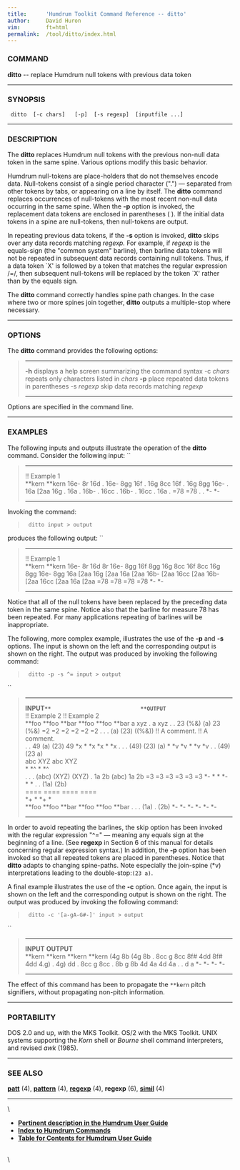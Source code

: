 ```yaml
---
title:		'Humdrum Toolkit Command Reference -- ditto'
author:		David Huron
vim:		ft=html
permalink:	/tool/ditto/index.html
---
```


### COMMAND

**ditto** -- replace Humdrum null tokens with previous data token

------------------------------------------------------------------------

### SYNOPSIS

` ditto  [-c chars]   [-p]  [-s regexp]  [inputfile ...]`

------------------------------------------------------------------------

### DESCRIPTION

The **ditto** replaces Humdrum null tokens with the previous non-null
data token in the same spine. Various options modify this basic
behavior.

Humdrum null-tokens are place-holders that do not themselves encode
data. Null-tokens consist of a single period character (\".\") &mdash;
separated from other tokens by tabs, or appearing on a line by itself.
The **ditto** command replaces occurrences of null-tokens with the most
recent non-null data occurring in the same spine. When the **-p** option
is invoked, the replacement data tokens are enclosed in parentheses ( ).
If the initial data tokens in a spine are null-tokens, then null-tokens
are output.

In repeating previous data tokens, if the **-s** option is invoked,
**ditto** skips over any data records matching *regexp.* For example, if
*regexp* is the equals-sign (the \"common system\" barline), then
barline data tokens will not be repeated in subsequent data records
containing null tokens. Thus, if a data token \`X\' is followed by a
token that matches the regular expression /=/, then subsequent
null-tokens will be replaced by the token \`X\' rather than by the
equals sign.

The **ditto** command correctly handles spine path changes. In the case
where two or more spines join together, **ditto** outputs a
multiple-stop where necessary.

------------------------------------------------------------------------

### OPTIONS

The **ditto** command provides the following options:

>   ------------- -------------------------------------------------------
>   **-h**        displays a help screen summarizing the command syntax
>   -c *chars*    repeats only characters listed in *chars*
>   **-p**        place repeated data tokens in parentheses
>   -s *regexp*   skip data records matching *regexp*
>   ------------- -------------------------------------------------------
>
Options are specified in the command line.

------------------------------------------------------------------------

### EXAMPLES

The following inputs and outputs illustrate the operation of the
**ditto** command. Consider the following input: ``

>   -------------- ----------
>   !! Example 1   
>   \*\*kern       \*\*kern
>   16e-           8r
>   16d            .
>   16e-           8gg
>   16f            .
>   16g            8cc
>   16f            .
>   16g            8gg
>   16e-           .
>   16a            \[2aa
>   16g            .
>   16a            .
>   16b-           .
>   16cc           .
>   16b-           .
>   16cc           .
>   16a            .
>   =78            =78
>   .              .
>   \*-            \*-
>   -------------- ----------
>
Invoking the command:

> ` ditto input > output`

produces the following output: ``

>   -------------- ----------
>   !! Example 1   
>   \*\*kern       \*\*kern
>   16e-           8r
>   16d            8r
>   16e-           8gg
>   16f            8gg
>   16g            8cc
>   16f            8cc
>   16g            8gg
>   16e-           8gg
>   16a            \[2aa
>   16g            \[2aa
>   16a            \[2aa
>   16b-           \[2aa
>   16cc           \[2aa
>   16b-           \[2aa
>   16cc           \[2aa
>   16a            \[2aa
>   =78            =78
>   =78            =78
>   \*-            \*-
>   -------------- ----------
>
Notice that all of the null tokens have been replaced by the preceding
data token in the same spine. Notice also that the barline for measure
78 has been repeated. For many applications repeating of barlines will
be inappropriate.

The following, more complex example, illustrates the use of the **-p**
and **-s** options. The input is shown on the left and the corresponding
output is shown on the right. The output was produced by invoking the
following command:

> ` ditto -p -s ^= input > output`

``

>   --------------- --------- --------- -- --------------- -- --------- --------- ---------
>   **INPUT``**                            **OUTPUT``**                           
>   !! Example 2                           !! Example 2                           
>   \*\*foo         \*\*foo   \*\*bar                         \*\*foo   \*\*foo   \*\*bar
>   a               xyz       .                               a         xyz       .
>   .               23        (%&)                            (a)       23        (%&)
>   =2              =2        =2                              =2        =2        =2
>   .               .         .                               (a)       (23)      ((%&))
>   !! A comment.                          !! A comment.                          
>   .               .         49                              (a)       (23)      49
>   \*x             \*        \*x                             \*x       \*        \*x
>   .               .         .                               (49)      (23)      (a)
>   \*              \*v       \*v                             \*        \*v       \*v
>   .               .                                         (49)      (23 a)    
>   abc             XYZ                                       abc       XYZ       
>   \*              \*\^                                      \*        \*\^      
>   .               .         .                               (abc)     (XYZ)     (XYZ)
>   .               1a        2b                              (abc)     1a        2b
>   =3              =3        =3                              =3        =3        =3
>   \*-             \*        \*                              \*-       \*        \*
>   .               .                                         (1a)      (2b)      
>   ====            ====                                      ====      ====      
>   \*+             \*                                        \*+       \*        
>   \*\*foo         \*\*foo   \*\*bar                         \*\*foo   \*\*foo   \*\*bar
>   .               .         .                               (1a)      .         (2b)
>   \*-             \*-       \*-                             \*-       \*-       \*-
>   --------------- --------- --------- -- --------------- -- --------- --------- ---------
>
In order to avoid repeating the barlines, the skip option has been
invoked with the regular expression \"\^=\" &mdash; meaning any equals sign
at the beginning of a line. (See **regexp** in Section 6 of this manual
for details concerning regular expression syntax.) In addition, the
**-p** option has been invoked so that all repeated tokens are placed in
parentheses. Notice that **ditto** adapts to changing spine-paths. Note
especially the join-spine (\*v) interpretations leading to the
double-stop:`(23 a)`.

A final example illustrates the use of the **-c** option. Once again,
the input is shown on the left and the corresponding output is shown on
the right. The output was produced by invoking the following command:

> ` ditto -c '[a-gA-G#-]' input > output`

``

>   ----------- ---------- -- -- -- -- ------------ ---------- ----------
>   **INPUT**                          **OUTPUT**              
>   \*\*kern    \*\*kern                            \*\*kern   \*\*kern
>   (4g         8b                                  (4g        8b
>   .           8cc                                 g          8cc
>   8f\#        4dd                                 8f\#       4dd
>   4.g)        .                                   4g)        dd
>   .           8cc                                 g          8cc
>   .           8b                                  g          8b
>   4d          4a                                  4d         4a
>   .           .                                   d          a
>   \*-         \*-                                 \*-        \*-
>   ----------- ---------- -- -- -- -- ------------ ---------- ----------
>
The effect of this command has been to propagate the `**kern` pitch
signifiers, without propagating non-pitch information.

------------------------------------------------------------------------

### PORTABILITY

DOS 2.0 and up, with the MKS Toolkit. OS/2 with the MKS Toolkit. UNIX
systems supporting the *Korn* shell or *Bourne* shell command
interpreters, and revised *awk* (1985).

------------------------------------------------------------------------

### SEE ALSO

[**patt**](patt.html) (4), [**pattern**](pattern.html) (4),
[**regexp**](regexp.html) (4), **regexp** (6), [**simil**](simil.html)
(4)

------------------------------------------------------------------------

\

-   [**Pertinent description in the Humdrum User
    Guide**](../guide15.html#Propagating_Data_Using_the_ditto_Command)
-   [**Index to Humdrum Commands**](../commands.toc.html)
-   [**Table for Contents for Humdrum User Guide**](../guide.toc.html)

\
\
